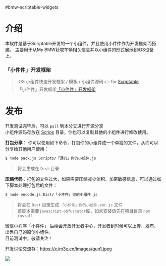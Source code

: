 #bmw-scriptable-widgets

# 介绍
本软件是基于Scriptable开发的一个小组件。并且使用小件件作为开发框架而搭建。
主要用于从My BMW获取车辆相关信息并以小组件的形式展示到iOS设备上。

### 「小件件」开发框架
> iOS 小组件快速开发框架 / 模板 / 小组件源码  👉 for [Scriptable](https://scriptable.app)    
> 「小件件」开发框架[「小件件」开发框架](https://github.com/im3x/Scriptables)


# 发布

开发测试完毕后，可以 `pull` 到本分支进行开源分享    
小组件源码存放在 [Scrips](Scripts) 目录，你也可以复制其他的小组件进行修改使用。    


**打包分享**： 你可以使用如下命令，打包你的小组件成一个单独的文件，从而可以分享给其他用户使用：
``` bash
$ node pack.js Scripts/「源码」你的小组件.js
```
> 将会生成在 `Dist` 目录

**压缩代码**：打包的文件过大，如果需要压缩减少体积、加密敏感信息，可以通过如下脚本处理打包后的文件：
``` bash
$ node encode.js Dist/「小件件」你的小组件.js
```
> 将会在 `Dist` 目录生成 `「小件件」你的小组件.enc.js` 文件    
> 该脚本需要`javascript-obfuscator`库，如未安装请先在项目目录 `npm install`


微信小程序「小件件」 后续会开放开发者中心，开发者到时候可以上传、发布、出售自己的原创小组件。    
目前测试中，敬请关注！    

开发讨论交流群：https://x.im3x.cn/images/qun1.jpeg


![](https://x.im3x.cn/images/qr2.png)
